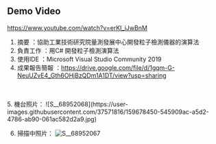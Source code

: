 ## Demo Video 
https://www.youtube.com/watch?v=erKI_iJwBnM

1. 摘要      ：協助工業技術研究院量測發展中心開發粒子檢測儀器的演算法
2. 負責工作  ：用C# 開發粒子檢測演算法
3. 使用IDE   ：Microsoft Visual Studio Community 2019
4. 成果報告簡報  ：https://drive.google.com/file/d/1gqm-G-NeuUZvE4_Gth6OHjBzQDm1A1DT/view?usp=sharing
<br>
<br>
5. 機台照片：
![S__68952068](https://user-images.githubusercontent.com/37571816/159678450-545909ac-a5d2-4786-ab90-061ac582d2a9.jpg)
 

6. 掃描中照片：
![S__68952067](https://user-images.githubusercontent.com/37571816/159678470-008de10b-812a-409e-b5c8-e4fd1699dbfe.jpg)
